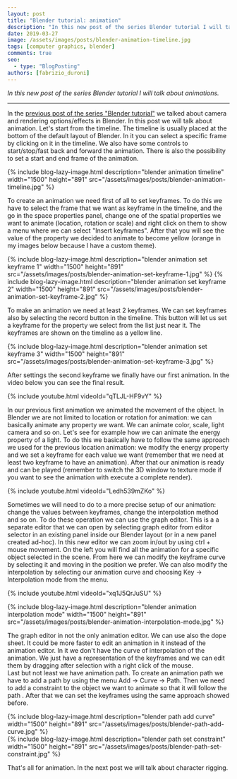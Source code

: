 ```yaml
---
layout: post
title: "Blender tutorial: animation"
description: "In this new post of the series Blender tutorial I will talk about animations."
date: 2019-03-27
image: /assets/images/posts/blender-animation-timeline.jpg
tags: [computer graphics, blender]
comments: true
seo:
  - type: "BlogPosting"
authors: [fabrizio_duroni] 
---
```


*In this new post of the series Blender tutorial I will talk about animations.*

---

In the [previous post of the series "Blender tutorial"](/2019/03/26/blender-tutorial-12-camera-rendering.html) we talked about camera and rendering options/effects in Blender. In this post we will talk about animation. Let's start from the timeline.
The timeline is usually placed at the bottom of the default layout of Blender. In it you can select a specific frame 
by clicking on it in the timeline. We also have some controls to start/stop/fast back and forward the animation. 
There is also the possibility to set a start and end frame of the animation.

{% include blog-lazy-image.html description="blender animation timeline" width="1500" height="891" src="/assets/images/posts/blender-animation-timeline.jpg" %}

To create an animation we need first of all to set keyframes. To do this we have to select the frame that we want as 
keyframe in the timeline, and the go in the space properties panel, change one of the spatial properties we want to 
animate (location, rotation or scale) and right click on them to show a menu where we can select "Insert keyframes". 
After that you will see the value of the property we decided to animate to become yellow (orange in my images below 
because I have a custom theme).

{% include blog-lazy-image.html description="blender animation set keyframe 1" width="1500" height="891" src="/assets/images/posts/blender-animation-set-keyframe-1.jpg" %}
{% include blog-lazy-image.html description="blender animation set keyframe 2" width="1500" height="891" src="/assets/images/posts/blender-animation-set-keyframe-2.jpg" %}

To make an animation we need at least 2 keyframes. We can set keyframes also by selecting the record button in the 
timeline. This button will let us set a keyframe for the property we select from the list just near it. The keyframes
 are shown on the timeline as a yellow line. 

{% include blog-lazy-image.html description="blender animation set keyframe 3" width="1500" height="891" src="/assets/images/posts/blender-animation-set-keyframe-3.jpg" %}

After settings the second keyframe we finally have our first animation. In the video below you can see the final result.

{% include youtube.html videoId="qTLJL-HF9vY" %}

In our previous first animation we animated the movement of the object. In Blender we are not limited to location or 
rotation for animation: we can basically animate any property we want. We can animate color, scale, light
 camera and so on. Let's see for example how we can animate the energy property of a light. To do this we basically 
 have to follow the same approach we used for the previous location animation: we modify the energy property and we 
 set a keyframe for each value we want (remember that we need at least two keyframe to have an animation). After that 
 our animation is ready and can be played (remember to switch the 3D window to texture mode if you want to see the 
 animation with execute a complete render).
 
{% include youtube.html videoId="Ledh539mZKo" %}
 
Sometimes we will need to do to a more precise setup of our animation: change the values between keyframes, change 
the interpolation method and so on. To do these operation we can use the graph editor. This is a a separate editor 
that we can open by selecting graph editor from editor selector in an existing panel inside our Blender layout (or in
 a new panel created ad-hoc). In this new editor we can zoom in/out by using ctrl + mouse movement. On the left you 
 will find all the animation for a specific object selected in the scene. From here we can modify the keyframe curve 
 by selecting it and moving in the position we prefer. We can also modify the interpolation by selecting our 
 animation curve and choosing Key -> Interpolation mode from the menu.
 
 {% include youtube.html videoId="xq1J5QrJuSU" %}
 
 {% include blog-lazy-image.html description="blender animation interpolation mode" width="1500" height="891" src="/assets/images/posts/blender-animation-interpolation-mode.jpg" %}

The graph editor in not the only animation editor. We can use also the dope sheet. It could be more faster to edit an
 animation in it instead of the animation editor. In it we don't have the curve of interpolation of the animation. We
  just have a representation of the keyframes and we can edit them by dragging after selection with a right click of 
  the mouse.  
  Last but not least we have animation path. To create an animation path we have to add a path by using the menu Add 
  -> Curve -> Path. Then we need to add a constraint to the object we want to animate so that it will follow the path
  . After that we can set the keyframes using the same approach  showed before.
  
 {% include blog-lazy-image.html description="blender path add curve" width="1500" height="891" src="/assets/images/posts/blender-path-add-curve.jpg" %}  
 {% include blog-lazy-image.html description="blender path set constraint" width="1500" height="891" src="/assets/images/posts/blender-path-set-constraint.jpg" %}  
  
That's all for animation. In the next post we will talk about character rigging.
